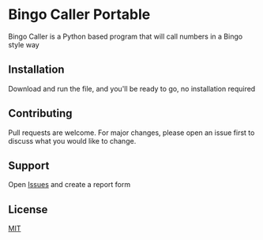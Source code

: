 # Bingo Caller Portable

Bingo Caller is a Python based program that will call numbers in a Bingo style way

## Installation

Download and run the file, and you'll be ready to go, no installation required


## Contributing
Pull requests are welcome. For major changes, please open an issue first to discuss what you would like to change.

## Support
Open [Issues](https://github.com/BingoCaller2020/bingocaller/issues) and create a report form

## License
[MIT](https://choosealicense.com/licenses/mit/)
